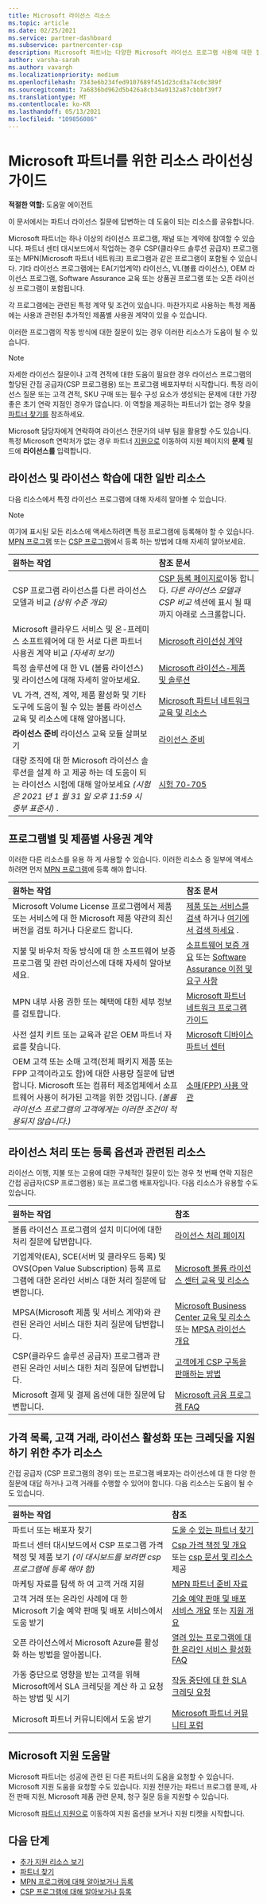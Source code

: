 ```yaml
---
title: Microsoft 라이선스 리소스
ms.topic: article
ms.date: 02/25/2021
ms.service: partner-dashboard
ms.subservice: partnercenter-csp
description: Microsoft 파트너는 다양한 Microsoft 라이선스 프로그램 사용에 대한 질문이 있을 수 있습니다. 이 문서에서는 도움이 될 수 있는 리소스를 제공합니다.
author: varsha-sarah
ms.author: vavargh
ms.localizationpriority: medium
ms.openlocfilehash: 7343e6b234fed9107689f451d23cd3a74c0c389f
ms.sourcegitcommit: 7a6836bd962d5b426a8cb34a9132a87cbbbf39f7
ms.translationtype: MT
ms.contentlocale: ko-KR
ms.lasthandoff: 05/13/2021
ms.locfileid: "109856086"
---
```

# <a name="guide-to-licensing-resources-for-microsoft-partners"></a>Microsoft 파트너를 위한 리소스 라이선싱 가이드 

**적절한 역할:** 도움말 에이전트

이 문서에서는 파트너 라이선스 질문에 답변하는 데 도움이 되는 리소스를 공유합니다.

Microsoft 파트너는 하나 이상의 라이선스 프로그램, 채널 또는 계약에 참여할 수 있습니다. 파트너 센터 대시보드에서 작업하는 경우 CSP(클라우드 솔루션 공급자) 프로그램 또는 MPN(Microsoft 파트너 네트워크) 프로그램과 같은 프로그램이 포함될 수 있습니다. 기타 라이선스 프로그램에는 EA(기업계약) 라이선스, VL(볼륨 라이선스), OEM 라이선스 프로그램, Software Assurance 교육 또는 상품권 프로그램 또는 오픈 라이선싱 프로그램이 포함됩니다.

각 프로그램에는 관련된 특정 계약 및 조건이 있습니다. 마찬가지로 사용하는 특정 제품에는 사용과 관련된 추가적인 제품별 사용권 계약이 있을 수 있습니다.

이러한 프로그램의 작동 방식에 대한 질문이 있는 경우 이러한 리소스가 도움이 될 수 있습니다.

> [!NOTE]
> 자세한 라이선스 질문이나 고객 견적에 대한 도움이 필요한 경우 라이선스 프로그램의 할당된 간접 공급자(CSP 프로그램용) 또는 프로그램 배포자부터 시작합니다. 특정 라이선스 질문 또는 고객 견적, SKU 구매 또는 필수 구성 요소가 생성되는 문제에 대한 가장 좋은 초기 연락 지점인 경우가 많습니다. 이 역할을 제공하는 파트너가 없는 경우 찾을 [파트너 찾기를](find-a-partner.md) 참조하세요.
>
> Microsoft 담당자에게 연락하여 라이선스 전문가의 내부 팀을 활용할 수도 있습니다. 특정 Microsoft 연락처가 없는 경우 파트너 [지원으로](https://partner.microsoft.com/support/v2/?stage=1) 이동하여 지원 페이지의 **문제** 필드에 **라이선스를** 입력합니다. 

## <a name="general-resources-about-licensing-and-license-training"></a>라이선스 및 라이선스 학습에 대한 일반 리소스

다음 리소스에서 특정 라이선스 프로그램에 대해 자세히 알아볼 수 있습니다.

>[!NOTE]
> 여기에 표시된 모든 리소스에 액세스하려면 특정 프로그램에 등록해야 할 수 있습니다. [MPN 프로그램](https://partner.microsoft.com/membership) 또는 [CSP 프로그램](https://partner.microsoft.com/membership/cloud-solution-provider)에서 등록 하는 방법에 대해 자세히 알아보세요.

|원하는 작업  | 참조 문서  |
|:------------------|:--------------- |
|CSP 프로그램 라이선스를 다른 라이선스 모델과 비교 *(상위 수준 개요)* | [CSP 등록 페이지로](https://partner.microsoft.com/licensing/)이동 합니다. *다른 라이선스 모델과 CSP 비교* 섹션에 표시 될 때까지 아래로 스크롤합니다.  |
|Microsoft 클라우드 서비스 및 온-프레미스 소프트웨어에 대 한 서로 다른 파트너 사용권 계약 비교 *(자세히 보기)*  | [Microsoft 라이선싱 계약](https://partner.microsoft.com/licensing/licensing-agreements)  |
|특정 솔루션에 대 한 VL (볼륨 라이선스) 및 라이선스에 대해 자세히 알아보세요.  | [Microsoft 라이선스-제품 및 솔루션](https://www.microsoft.com/licensing/default) |
|VL 가격, 견적, 계약, 제품 활성화 및 기타 도구에 도움이 될 수 있는 볼륨 라이선스 교육 및 리소스에 대해 알아봅니다.  | [Microsoft 파트너 네트워크 교육 및 리소스](https://partner.microsoft.com/licensing/training-and-resources) |
|**라이선스 준비** 라이선스 교육 모듈 살펴보기  | [라이선스 준비](https://www.getlicensingready.com/)  |
|대량 조직에 대 한 Microsoft 라이선스 솔루션을 설계 하 고 제공 하는 데 도움이 되는 라이선스 시험에 대해 알아보세요 *(시험은 2021 년 1 월 31 일 오후 11:59 시 중부 표준시)* .  | [시험 70-705](/learn/certifications/exams/70-705) |

## <a name="program-specific-and-product-specific-licensing-terms-and-agreements"></a>프로그램별 및 제품별 사용권 계약

이러한 다른 리소스를 유용 하 게 사용할 수 있습니다. 이러한 리소스 중 일부에 액세스 하려면 먼저 [MPN 프로그램](https://partner.microsoft.com/membership)에 등록 해야 합니다.

|원하는 작업  | 참조 문서  |
|:------------------|:--------------- |
|Microsoft Volume License 프로그램에서 제품 또는 서비스에 대 한 Microsoft 제품 약관의 최신 버전을 검토 하거나 다운로드 합니다. | [제품 또는 서비스를 검색](https://www.microsoft.com/licensing/terms/) 하거나 [여기에서 검색 하세요](http://www.microsoftvolumelicensing.com/) .  |
|지불 및 바우처 작동 방식에 대 한 소프트웨어 보증 프로그램 및 관련 라이선스에 대해 자세히 알아보세요.  | [소프트웨어 보증 개요](https://www.microsoft.com/Licensing/licensing-programs/software-assurance-default.aspx) 또는 [Software Assurance 이점 및 요구 사항](software-assurance-lp.md) |
|MPN 내부 사용 권한 또는 혜택에 대한 세부 정보를 검토합니다.  | [Microsoft 파트너 네트워크 프로그램 가이드](https://assets.microsoft.com/MPN-MAPS-Product-Usage-Guide.pdf)  |
|사전 설치 키트 또는 교육과 같은 OEM 파트너 자료를 찾습니다.  | [Microsoft 디바이스 파트너 센터](https://devicepartner.microsoft.com/)  |
|OEM 고객 또는 소매 고객(전체 패키지 제품 또는 FPP 고객이라고도 함)에 대한 사용량 질문에 답변합니다. Microsoft 또는 컴퓨터 제조업체에서 소프트웨어 사용이 허가된 고객을 위한 것입니다. *(볼륨 라이선스 프로그램의 고객에게는 이러한 조건이 적용되지 않습니다.)*  | [소매(FPP) 사용 약관](https://www.microsoft.com/useterms)  |

## <a name="resources-associated-with-license-fulfillment-or-financing-options"></a>라이선스 처리 또는 등록 옵션과 관련된 리소스

라이선스 이행, 지불 또는 고용에 대한 구체적인 질문이 있는 경우 첫 번째 연락 지점은 간접 공급자(CSP 프로그램용) 또는 프로그램 배포자입니다. 다음 리소스가 유용할 수도 있습니다.

|원하는 작업  | 참조  |
|:------------------|:--------------- |
|볼륨 라이선스 프로그램의 설치 미디어에 대한 처리 질문에 답변합니다. | [라이선스 처리 페이지](https://www.microsoft.com/licensing/existing-customer/fulfillment.aspx)  |
|기업계약(EA), SCE(서버 및 클라우드 등록) 및 OVS(Open Value Subscription) 등록 프로그램에 대한 온라인 서비스 대한 처리 질문에 답변합니다.  | [Microsoft 볼륨 라이선스 센터 교육 및 리소스](https://www.microsoft.com/Licensing/existing-customer/vlsc-training-and-resources.aspx)  |
|MPSA(Microsoft 제품 및 서비스 계약)와 관련된 온라인 서비스 대한 처리 질문에 답변합니다.  | [Microsoft Business Center 교육 및 리소스](https://www.microsoft.com/licensing/existing-customer/business-center-training-and-resources.aspx#tab=2) 또는 [MPSA 라이선스 개요](https://www.microsoft.com/licensing/mpsa/default)  |  
|CSP(클라우드 솔루션 공급자) 프로그램과 관련된 온라인 서비스 대한 처리 질문에 답변합니다.  | [고객에게 CSP 구독을 판매하는 방법](customer-subscriptions.md)  |
|Microsoft 결제 및 결제 옵션에 대한 질문에 답변합니다.  | [Microsoft 금융 프로그램 FAQ](https://download.microsoft.com/download/3/9/0/390DF0B3-8B15-4E65-AF5E-71A7280E7682/Microsoft-Financing-Program-FAQ-Customer_en-US.pdf)  |

## <a name="more-resources-to-help-with-price-lists-customer-deals-license-activation-or-credits"></a>가격 목록, 고객 거래, 라이선스 활성화 또는 크레딧을 지원 하기 위한 추가 리소스

간접 공급자 (CSP 프로그램의 경우) 또는 프로그램 배포자는 라이선스에 대 한 다양 한 질문에 대답 하거나 고객 거래를 수행할 수 있어야 합니다. 다음 리소스는 도움이 될 수도 있습니다.

|원하는 작업  | 참조  |
|:------------------|:--------------- |
|파트너 또는 배포자 찾기 | [도울 수 있는 파트너 찾기](find-a-partner.md)  |
|파트너 센터 대시보드에서 CSP 프로그램 가격 책정 및 제품 보기 *(이 대시보드를 보려면 csp 프로그램에 등록 해야 함)*  |[Csp 가격 책정 및 개요](pricing-and-offers.md) 또는 [csp 문서 및 리소스](csp-documents-and-learning-resources.md) 제공 |
|마케팅 자료를 탐색 하 여 고객 거래 지원  | [MPN 파트너 준비 자료](https://partner.microsoft.com/asset#/?type=marketing-campaigns&area=mrkt)  |
|고객 거래 또는 온라인 사례에 대 한 Microsoft 기술 예약 판매 및 배포 서비스에서 도움 받기  | [기술 예약 판매 및 배포 서비스 개요](https://partner.microsoft.com/training/technical-presales-deployment-services) 또는 [지원 개요](https://support.microsoft.com/help/3121537/using-technical-presales-and-deployment-services)  |
|오픈 라이선스에서 Microsoft Azure를 활성화 하는 방법을 알아봅니다.   | [열려 있는 프로그램에 대 한 온라인 서비스 활성화 FAQ](/licensing/online-service-activation-faq)  |
|가동 중단으로 영향을 받는 고객을 위해 Microsoft에서 SLA 크레딧을 계산 하 고 요청 하는 방법 및 시기  | [작동 중단에 대 한 SLA 크레딧 요청](request-credit.md)   |
|Microsoft 파트너 커뮤니티에서 도움 받기  | [Microsoft 파트너 커뮤니티 포럼](https://www.microsoftpartnercommunity.com)  |

## <a name="help-from-microsoft-support"></a>Microsoft 지원 도움말

Microsoft 파트너는 성공에 관련 된 다른 파트너의 도움을 요청할 수 있습니다. Microsoft 지원 도움을 요청할 수도 있습니다. 지원 전문가는 파트너 프로그램 문제, 사전 판매 지원, Microsoft 제품 관련 문제, 청구 질문 등을 지원할 수 있습니다.

Microsoft [파트너 지원으로](https://partner.microsoft.com/support/?stage=1) 이동하여 지원 옵션을 보거나 지원 티켓을 시작합니다.

## <a name="next-steps"></a>다음 단계

- [추가 지원 리소스 보기](https://partner.microsoft.com/support/?stage=1)
- [파트너 찾기](find-a-partner.md)
- [MPN 프로그램에 대해 알아보거나 등록](https://partner.microsoft.com/membership)
- [CSP 프로그램에 대해 알아보거나 등록](https://partner.microsoft.com/membership/cloud-solution-provider)